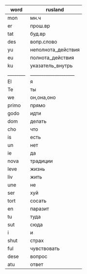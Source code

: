| word   | rusland            |
|--------|--------------------|
| mon    | мн.ч               |
| er     | прош.вр            |
| tat    | буд.вр             |
| des    | вопр.слово         |
| yu     | неполнота_действия |
| eu     | полнота_действия   |
| ku     | указатель_внутрь   |
|________|____________________|
| El     | я                  |
| Te     | ты                 |
| we     | он,она,оно         |
| primo  | прямо              |
| godo   | идти               |
| dom    | делать             |
| cho    | что                |
| is     | есть               |
| un     | нет                |
| ie     | да                 |
| nova   | традиции           |
| leve   | жизнь              |
| liv    | жить               |
| une    | не                 |
| ser    | хуй                |
| tort   | сосать             |
| en     | паразит            |
| tu     | туда               |
| sut    | сюда               |
| i      | и                  |
| shut   | страх              |
| ful    | чувствовать        |
| dese   | вопрос             |
| atu    | ответ              |